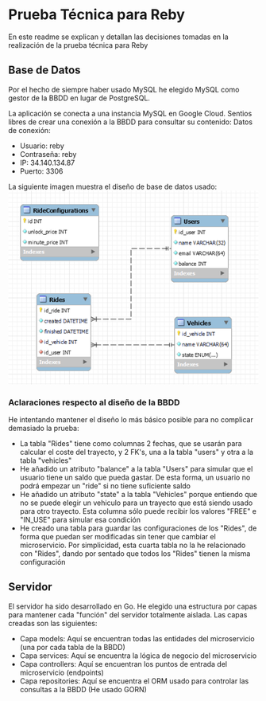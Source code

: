# Prueba Técnica para Reby
En este readme se explican y detallan las decisiones tomadas en la realización de la prueba técnica para Reby

## Base de Datos
Por el hecho de siempre haber usado MySQL he elegido MySQL como gestor de la BBDD en lugar de PostgreSQL.

La aplicación se conecta a una instancia MySQL en Google Cloud. Sentios libres de crear una conexión a la BBDD para consultar su contenido:
Datos de conexión:
* Usuario: reby
* Contraseña: reby
* IP: 34.140.134.87
* Puerto: 3306

La siguiente imagen muestra el diseño de base de datos usado:
![Image text](https://github.com/Blorks/prueba-tecnica-reby/blob/develop/cmd/server/bd_design_v2.png)

### Aclaraciones respecto al diseño de la BBDD
He intentando mantener el diseño lo más básico posible para no complicar demasiado la prueba:

* La tabla "Rides" tiene como columnas 2 fechas, que se usarán para calcular el coste del trayecto, y 2 FK's, una a la tabla "users" y otra a la tabla "vehicles"
* He añadido un atributo "balance" a la tabla "Users" para simular que el usuario tiene un saldo que pueda gastar. De esta forma, un usuario no podrá empezar un "ride" si no tiene suficiente saldo
* He añadido un atributo "state" a la tabla "Vehicles" porque entiendo que no se puede elegir un vehiculo para un trayecto que está siendo usado para otro trayecto. Esta columna sólo puede recibir los valores "FREE" e "IN_USE" para simular esa condición
* He creado una tabla para guardar las configuraciones de los "Rides", de forma que puedan ser modificadas sin tener que cambiar el microservicio. Por simplicidad, esta cuarta tabla no la he relacionado con "Rides", dando por sentado que todos los "Rides" tienen la misma configuración

## Servidor
El servidor ha sido desarrollado en Go. He elegido una estructura por capas para mantener cada "función" del servidor totalmente aislada. Las capas creadas son las siguientes:
* Capa models: Aquí se encuentran todas las entidades del microservicio (una por cada tabla de la BBDD)
* Capa services: Aquí se encuentra la lógica de negocio del microservicio
* Capa controllers: Aquí se encuentran los puntos de entrada del microservicio (endpoints)
* Capa repositories: Aquí se encuentra el ORM usado para controlar las consultas a la BBDD (He usado GORN)
